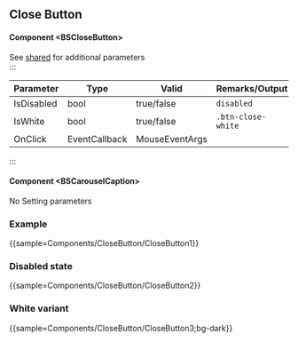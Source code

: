 ﻿## Close Button
#### Component \<BSCloseButton\>
See [shared](layout/shared) for additional parameters    
:::

| Parameter  | Type          | Valid          | Remarks/Output     | 
|------------|---------------|----------------|--------------------|
| IsDisabled | bool          | true/false     | `disabled`         | {.table-striped}   
| IsWhite    | bool          | true/false     | `.btn-close-white` |
| OnClick    | EventCallback | MouseEventArgs |                    |

:::

#### Component \<BSCarouselCaption\>
No Setting parameters

### Example

{{sample=Components/CloseButton/CloseButton1}}

### Disabled state

{{sample=Components/CloseButton/CloseButton2}}

### White variant

{{sample=Components/CloseButton/CloseButton3;bg-dark}}
